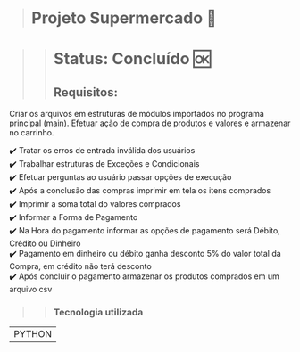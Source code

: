 > <h1>Projeto Supermercado 🛒 </h1>

>> <h1>Status: Concluído 🆗 </h1>
>> <h2>Requisitos:</h2>

Criar os arquivos em estruturas de módulos importados no programa principal (main).
Efetuar ação de compra de produtos e valores e armazenar no carrinho.

✔️ Tratar os erros de entrada inválida dos usuários <br>
✔️ Trabalhar estruturas de Exceções e Condicionais <br>
✔️ Efetuar perguntas ao usuário passar opções de execução <br>
✔️ Após a conclusão das compras imprimir em tela os itens comprados <br>
✔️ Imprimir a soma total do valores comprados <br>
✔️ Informar a Forma de Pagamento <br>
✔️ Na Hora do pagamento informar as opções de pagamento será Débito, Crédito ou Dinheiro <br>
✔️ Pagamento em dinheiro ou débito ganha desconto 5% do valor total da Compra, em crédito não terá desconto <br>
✔️ Após concluir o pagamento armazenar os produtos comprados em um arquivo csv <br>

>> <h3> Tecnologia utilizada </h3>

<table>
  <tr>
    <td>PYTHON</td>
  </tr>
</table>

